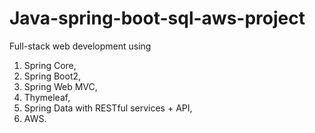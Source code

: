 # Java-spring-boot-sql-aws-project
 Full-stack web development using 
 1. Spring Core, 
 2. Spring Boot2,
 3. Spring Web MVC, 
 4. Thymeleaf, 
 5. Spring Data with RESTful services + API,
 6. AWS.
